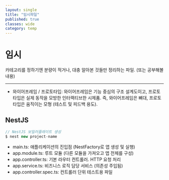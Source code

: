```yaml
---
layout: single
title: "임시파일"
published: true
classes: wide
category: temp
---
```


# 임시

카테고리를 정하기엔 분량이 적거나, 대충 알아본 것들만 정리하는 파일. (또는 공부해볼 내용)

---

<!--
* useEffect 동작 원리
* react fiber
* FSD 패턴 실무?
* 리포지토리 패턴이란?
* MCP 서버:
* MSW(Mock Service Worker): 서비스 워커(Service Worker) 기술을 활용하여 네트워크 레벨에서 API 요청을 가로채고 모킹(mocking)할 수 있는 라이브러리
* 하이라키 구조:
* React 내부에서 데이터 매핑하며 PDF 파일 생성
* 이미지 트래킹:
* MVP (기획): 핵심 기능을 뜻
* 커서, 윈드서프
* wsl: 윈도우 가상 우분투 설치 환경
* SaaS: SaaS(Software as a Service)는 클라우드 기반의 소프트웨어 제공 모델. 클라우드 제공업체가 클라우드 애플리케이션 소프트웨어를 개발 및 유지 관리하고, 자동 소프트웨어 업데이트를 제공하고, 인터넷을 통해 Pay-as-you-Go 방식으로 고객에게 소프트웨어를 제공하는 것을 의미함.
* Dockerfile
* 쉘스크립트
* Docker는 리눅스 기반으로 윈도우에서 실행하려면 wsl(Docker engine)이나 Docker desktop이 필요하다 (윈도우 10pro 이상). 내부에서 쉘 스크립트를 실행할 땐 스크립트 위치에 상관없이, 해당 스크립트를 실행하는 OS(Docker-Linux)의 문법대로 작성되어 있어야 한다.
* 리눅스 깃배시
* CDN
* v0 코파일럿 윈드서프 커서
* 생성형 AI란
* Fast API
* fork 후 PR
* FSD 패턴
* SAP이란?
-->

* 와이어프레임 / 프로토타입: 와이어프레임은 기능 중심의 구조 설계도이고, 프로토타입은 실제 동작을 모방한 인터랙티브한 시제품. 즉, 와이어프레임은 뼈대, 프로토타입은 움직이는 모형 (테스트 및 피드백 용도).


<!--
## 컴퓨터 시스템

### 1. 시스템 기본 구성 요소

- **입력 장치**: 데이터를 시스템으로 입력
- **중앙처리장치 (CPU)**: 입력을 처리하고 연산 수행
- **메모리 (주기억장치)**: 데이터와 명령어를 저장
- **출력 장치**: 처리 결과를 출력
- **버스(Bus)**: 구성 요소 간 데이터/주소/제어 신호를 전달하는 통로

---

### 2. 중앙처리장치 (CPU)

### 🔹 구성 요소

- **산술논리장치 (ALU)**: 연산 수행
- **레지스터(Register)**: 데이터를 임시로 저장
- **제어장치(Control Unit)**: 명령어 해석 및 제어 신호 전달
- **내부 버스**: ALU, 레지스터, 제어장치를 연결


# 📌 피연산자에 따른 명령어 형식

### 🧾 스택 구조: 0-주소 명령어 형식 (Stack Machine)

- 0-주소 명령어 형식
    
    ## ✅ 스택 머신이란?
    
    > Stack Machine은 연산을 위해 스택(Stack) 자료구조를 사용하는 컴퓨터 구조를 말한다.
    > 
    
    이 구조에서 사용되는 명령어는 **0-주소 명령어 형식(zero-address instruction format)**이다.
    
    명령어에 `opcode`만 존재하고, `피연산자`가 없는 형식이다.
    
    **예시:**
    
    ```nasm
    ADD
    ```
    
    보통 A라는 값을 B에 더해야 하는데, 위 코드에서 2개의 피연산자는 어디에 숨어있는가?
    그건 스택에 있다.
    
    → 즉, 연산 대상은 모두 **스택에 저장된 값들**이다.
    
    ---
    
    ## ✅ 예제: 수식 변환
    
    ```nasm
    D = A + B × C
    ```
    
    위 수식을 **스택 머신 방식의 어셈블리어(0-주소 명령어)**로 바꾸면 다음과 같다:
    
    ```nasm
    
    PUSH A
    PUSH B
    PUSH C
    MUL
    ADD
    POP D
    ```
    
    ---
    
    ## ✅ 명령어 해석
    
    ### 1. `PUSH A`, `PUSH B`, `PUSH C`
    
    - 스택에 차례로 **A, B, C 값을 쌓는다.**
    - 스택 상태 (아래가 바닥):
        
        ```
        
        ┌───────┐ ← Top
        │   C   │
        │   B   │
        │   A   │
        └───────┘
        ```
        
    
    ### 2. `MUL`
    
    - 스택 상단의 두 값 `C`, `B`를 꺼낸다 (POP)
    - 두 값을 곱한 결과 `B × C`를 다시 스택에 PUSH한다.
    - 스택 상태:
        
        ```
        ┌──────────┐ ← Top
        │  B × C   │
        │    A     │
        └──────────┘
        ```
        
    
    ### 3. `ADD`
    
    - 다시 상단의 두 값 `B × C`와 `A`를 꺼낸다 (POP)
    - 더한 결과 `A + (B × C)`를 PUSH한다.
    - 스택 상태:
        
        ```
        
        ┌──────────────┐ ← Top
        │ A + (B × C)  │
        └──────────────┘
        ```
        
    
    ### 4. `POP D`
    
    - 스택 상단 값을 꺼내서 `D`라는 변수에 저장한다.
        
        → 최종 결과가 변수 `D`에 들어가게 된다.
        
    
    ---
    
    ## ✅ 요약
    
    - 스택 머신에서는 명령어에 **피연산자가 포함되지 않는다.**
    - 연산에 필요한 값은 **모두 스택에 존재**한다.
    - 연산 순서는 스택 구조(LIFO)에 따라 결정된다.
    - `PUSH`는 값을 스택에 넣고, `POP`은 스택에서 꺼낸다.
    - 연산 명령어(예: `MUL`, `ADD`)는 **상단 2개의 피연산자를 POP하고 연산 후 결과를 다시 PUSH**한다.
-->


## NestJS

```javascript
// NestJS 보일러플레이트 생성
$ nest new project-name
```

* main.ts:	애플리케이션의 진입점 (NestFactory로 앱 생성 및 실행)
* app.module.ts:	루트 모듈 (다른 모듈을 가져오고 앱 전체를 구성)
* app.controller.ts:	기본 라우터 컨트롤러. HTTP 요청 처리
* app.service.ts:	비즈니스 로직 담당 서비스 (의존성 주입됨)
* app.controller.spec.ts:	컨트롤러 단위 테스트용 파일






